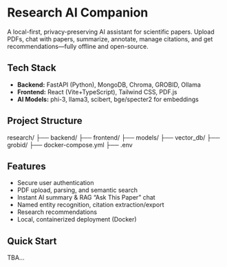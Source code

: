 # Research AI Companion

A local-first, privacy-preserving AI assistant for scientific papers. Upload PDFs, chat with papers, summarize, annotate, manage citations, and get recommendations—fully offline and open-source.

## Tech Stack

- **Backend:** FastAPI (Python), MongoDB, Chroma, GROBID, Ollama
- **Frontend:** React (Vite+TypeScript), Tailwind CSS, PDF.js
- **AI Models:** phi-3, llama3, scibert, bge/specter2 for embeddings

## Project Structure

research/
├── backend/
├── frontend/
├── models/
├── vector_db/
├── grobid/
├── docker-compose.yml
├── .env


## Features

- Secure user authentication
- PDF upload, parsing, and semantic search
- Instant AI summary & RAG “Ask This Paper” chat
- Named entity recognition, citation extraction/export
- Research recommendations
- Local, containerized deployment (Docker)

## Quick Start

TBA...